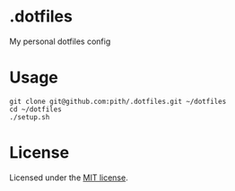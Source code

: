 # .dotfiles
My personal dotfiles config

# Usage

```console
git clone git@github.com:pith/.dotfiles.git ~/dotfiles
cd ~/dotfiles 
./setup.sh
```

# License

Licensed under the [MIT license](LICENSE).

